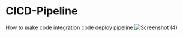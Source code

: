 # CICD-Pipeline
How to make code integration code deploy pipeline
![Screenshot (4)](https://github.com/Jay90123/CICD-Pipeline/assets/109717361/1121fd62-627c-45c6-825c-096d2eb87ecb)
